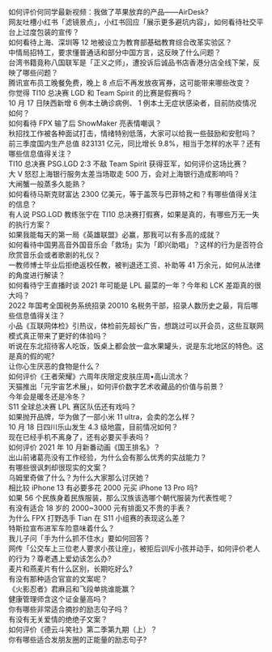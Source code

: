 如何评价何同学最新视频：我做了苹果放弃的产品——AirDesk?  
网友吐槽小红书「滤镜景点」，小红书回应「展示更多避坑内容」，如何看待社交平台上过度包装的宣传？  
如何看待上海、深圳等 12 地被设立为教育部基础教育综合改革实验区？  
中情局招特工，要求懂普通话和部分中国方言，这反映了什么问题？  
台湾书籍竟称八国联军是「正义之师」，遭投诉后诚品书店香港分店全线下架，反映了哪些问题？  
腾讯宣布员工晚餐免费，晚上 8 点后不再发放夜宵券，这可能带来哪些改变？  
你觉得 TI10 总决赛 LGD 和 Team Spirit 的比赛是假赛吗？  
10 月 17 日陕西新增 6 例本土确诊病例、 1 例本土无症状感染者，目前防疫情况如何？  
如何看待 FPX 输了后 ShowMaker 亮表情嘲讽？  
秋招找工作被各种面试打击，情绪特别低落，大家可以给我一些鼓励和安慰吗？  
前三季度国内生产总值 823131 亿元，同比增长 9.8%，相当于怎样的水平？还有哪些信息值得关注？  
TI10 总决赛 PSG.LGD 2:3 不敌 Team Spirit 获得亚军，如何评价这场比赛？  
大 V 怒怼上海银行服务太差当场取走 500 万，会对上海银行造成影响吗？  
大闸蟹一般蒸多久能熟？  
如何看待马斯克财富达 2300 亿美元，等于盖茨与巴菲特之和？有哪些值得关注的信息？  
有人说 PSG.LGD 教练张宁在 TI10 总决赛打假赛，如果是真的，有哪些万无一失的执行方案？  
如果我能每天的第一局《英雄联盟》必赢，那我可以有多高的成就？  
如何看待中国男高音外国音乐会「救场」实为「即兴助唱」？这样的行为是否符合欣赏音乐会或者歌剧的礼仪？  
一教师博士毕业后拒绝返校任教，被判退还工资、补助等 41 万余元，如何从法律的角度进行解读？  
如何看待宁王直播时谈 2021 年可能是 LPL 最菜的一年？今年和 LCK 差距真的很大吗？  
2022 年国考全国税务系统招录 20010 名税务干部，招录人数历史之最，背后哪些信息值得关注？  
小品《互联网体检》引热议，体检前先超长广告，想跳过可以开会员，这些互联网模式真正带来了更好的体验吗？  
听说在东北招待客人吃饭，饭桌上都会放一盒水果罐头，说是东北地区的特色。这是真的假的呢?  
让你心生厌恶的食物是什么？  
如何评价《王者荣耀》六周年庆限定皮肤庄周•高山流水？  
天猫推出「元宇宙艺术展」，如何评价数字艺术收藏品的价值与前景？  
今年会是暖冬还是冷冬？  
S11 全球总决赛 LPL 赛区队伍还有戏吗？  
如果抛开品牌，华为做了一部小米 11 ultra，会卖的怎么样？  
10 月 18 日四川乐山发生 4.3 级地震，目前情况如何？  
现在已经手机不离身了，还有必要买手表吗？  
如何评价 2021 年 10 月新番动画《国王排名》？  
出山前诸葛亮没有工作经验，为什么会有那么优秀的实战能力？  
有哪些很讽刺却很现实的文案？  
乌姆里奇做了什么？为什么大家那么讨厌她？  
相比较 iPhone 13 有必要多花 2000 元买 iPhone 13 Pro 吗?  
如果 56 个民族身着民族服装，那么汉族该选哪个朝代服装为代表性呢？  
有没有适合 18 岁的 2000~3000 元有排面又不贵的手表？  
为什么 FPX 打野选手 Tian 在 S11 小组赛的表现这么差？  
特斯拉宣布进军车险意味着什么？  
我儿子问「手为什么抓不住水」要如何回答？  
网传「公交车上三位老人要求小孩让座」，被拒后训斥小孩并动手，如何评价老人的行为？尊老遇上爱幼该怎么办?  
麦片和燕麦片有什么区别，长期吃好么?  
有没有那种适合官宣的文案呢？  
《火影忍者》君麻吕和飞段单挑谁能赢？  
健康管理师含这个证金量高吗？  
你有哪些非常适合摘抄的励志句子吗？  
有没有无关爱情的绝绝子文案？  
如何评价《德云斗笑社》第二季第九期（上）？  
你有哪些适合发朋友圈的正能量的励志句子?  
